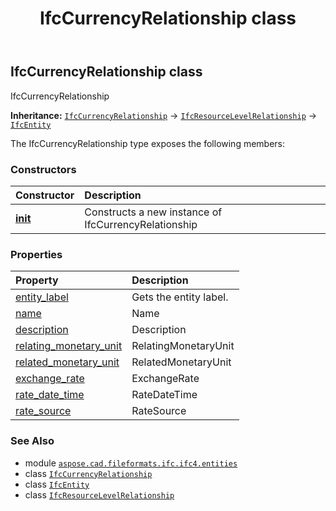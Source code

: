 ﻿---
title: IfcCurrencyRelationship class
second_title: Aspose.CAD for Python via .NET API References
description: 
type: docs
weight: 1580
url: /aspose.cad.fileformats.ifc.ifc4.entities/ifccurrencyrelationship/
is_root: false
---

## IfcCurrencyRelationship class

IfcCurrencyRelationship



**Inheritance:** [`IfcCurrencyRelationship`](/cad/python-net/aspose.cad.fileformats.ifc.ifc4.entities/ifccurrencyrelationship) → 
[`IfcResourceLevelRelationship`](/cad/python-net/aspose.cad.fileformats.ifc.ifc4.entities/ifcresourcelevelrelationship) → 
[`IfcEntity`](/cad/python-net/aspose.cad.fileformats.ifc/ifcentity)



The IfcCurrencyRelationship type exposes the following members:

### Constructors
| Constructor | Description |
| :- | :- |
| [__init__](/cad/python-net/aspose.cad.fileformats.ifc.ifc4.entities/ifccurrencyrelationship/__init__/#) | Constructs a new instance of IfcCurrencyRelationship |


### Properties
| Property | Description |
| :- | :- |
| [entity_label](/cad/python-net/aspose.cad.fileformats.ifc.ifc4.entities/ifccurrencyrelationship/entity_label) | Gets the entity label. |
| [name](/cad/python-net/aspose.cad.fileformats.ifc.ifc4.entities/ifccurrencyrelationship/name) | Name |
| [description](/cad/python-net/aspose.cad.fileformats.ifc.ifc4.entities/ifccurrencyrelationship/description) | Description |
| [relating_monetary_unit](/cad/python-net/aspose.cad.fileformats.ifc.ifc4.entities/ifccurrencyrelationship/relating_monetary_unit) | RelatingMonetaryUnit |
| [related_monetary_unit](/cad/python-net/aspose.cad.fileformats.ifc.ifc4.entities/ifccurrencyrelationship/related_monetary_unit) | RelatedMonetaryUnit |
| [exchange_rate](/cad/python-net/aspose.cad.fileformats.ifc.ifc4.entities/ifccurrencyrelationship/exchange_rate) | ExchangeRate |
| [rate_date_time](/cad/python-net/aspose.cad.fileformats.ifc.ifc4.entities/ifccurrencyrelationship/rate_date_time) | RateDateTime |
| [rate_source](/cad/python-net/aspose.cad.fileformats.ifc.ifc4.entities/ifccurrencyrelationship/rate_source) | RateSource |



### See Also
* module [`aspose.cad.fileformats.ifc.ifc4.entities`](..)
* class [`IfcCurrencyRelationship`](/cad/python-net/aspose.cad.fileformats.ifc.ifc4.entities/ifccurrencyrelationship)
* class [`IfcEntity`](/cad/python-net/aspose.cad.fileformats.ifc/ifcentity)
* class [`IfcResourceLevelRelationship`](/cad/python-net/aspose.cad.fileformats.ifc.ifc4.entities/ifcresourcelevelrelationship)
